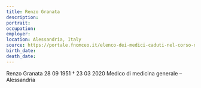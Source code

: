 ```yaml
---
title: Renzo Granata
description: 
portrait: 
occupation: 
employer: 
location: Alessandria, Italy
source: https://portale.fnomceo.it/elenco-dei-medici-caduti-nel-corso-dellepidemia-di-covid-19/
birth_date: 
death_date: 
---
```




Renzo Granata 28 09 1951 † 23 03 2020
Medico di medicina generale – Alessandria